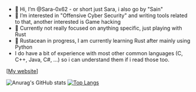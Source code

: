 - 👋 Hi, I’m @Sara-0x62 - or short just Sara, i also go by "Sain"
- 👀 I’m interested in "Offensive Cyber Security" and writing tools related to that, another interested is Game hacking
- 🌱 Currently not really focused on anything specific, just playing with Rust
- 🦀 Rustacean in progress, I am currently learning Rust after mainly using Python 
-    I do have a bit of experience with most other common languages (C, C++, Java, C#, ...) so i can understand them if i read those too.

[[My website](https://sara98sain.wixsite.com/sara0x62)]

![Anurag's GitHub stats](https://github-readme-stats.vercel.app/api?username=Sara-0x62&show_icons=true&theme=synthwave)
[![Top Langs](https://github-readme-stats.vercel.app/api/top-langs/?username=Sara-0x62)](https://github.com/anuraghazra/github-readme-stats)
